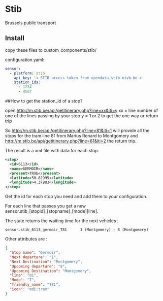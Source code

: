# Stib 
Brussels public transport 

## Install
copy these files to custom_components/stib/

configuration.yaml:

```yaml
sensor:
  - platform: stib
    api_key: '< STIB access token from opendata.stib-mivb.be >'
    station_ids:
      - 1234
      - 4567

```

##How to get the station_id of a stop?

open http://m.stib.be/api/getitinerary.php?line=xx&iti=y
xx = line number of one of the lines passing by your stop
y = 1 or 2  to get the one way or return trip

So http://m.stib.be/api/getitinerary.php?line=81&iti=1 will provide all the stops for the tram line 81 from Marius Renard to Montgomery and http://m.stib.be/api/getitinerary.php?line=81&iti=2 the return trip.

The result is a xml file with data for each stop:
```xml
<stop>
  <id>6113</id>
  <name>GERMOIR</name>
  <present>TRUE</present>
  <latitude>50.82995</latitude>
  <longitude>4.37983</longitude>
</stop>
```
Get the id for each stop you need and add them to your configuration.

For each line that passes you get a new sensor.stib\_[stopid]\_[stopname]\_[mode][line].

The state returns the waiting time for the next vehicles : 

```text
sensor.stib_6113_germoir_T81      1 (Montgomery) - 8 (Montgomery)
```

Other attributes are :
```json
{
  "Stop name": "Germoir",
  "Next departure": "1",
  "Next Destination": "Montgomery",
  "Upcoming departure": "8",
  "Upcoming Destination": "Montgomery",
  "line": "81",
  "Mode": "T",
  "friendly_name": "T81",
  "icon": "mdi:tram"
}
```


